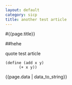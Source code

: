 ```yaml
---
layout: default
category: sicp
title: another test article
---
```

#{{page.title}}

##hehe

quote 
test article

    (define (add x y)
		  (+ x y))

{{page.data | data_to_string}}
